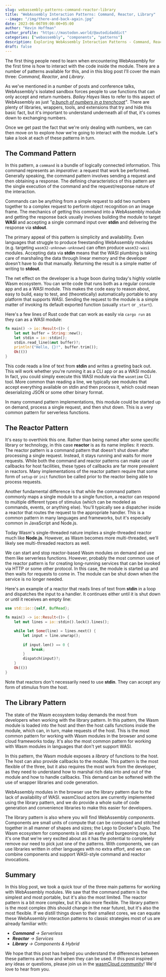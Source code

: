 ```yaml
---
slug: webassembly-patterns-command-reactor-library
title: "WebAssembly Interaction Patterns: Command, Reactor, Library"
--image: "/img/there-and-back-again.jpg"
date: 2023-06-06T09:00:00+05:00
author: "Kevin Hoffman"
author_profile: "https://mastodon.world/@autodidaddict"
categories: ["webassembly", "components", "patterns"]
description: Exploring WebAssembly Interaction Patterns - Command, Reactor, and Library"
draft: false
---
```

The first thing people need to learn when encountering WebAssembly for the first time is how to interact with the code inside the module.
There are a number of patterns available for this, and in this blog post I'll cover the main three: _Command, Reactor_, and _Library_.

<!-- truncate -->

As we've mentioned in a number of posts and conference talks, WebAssembly's isolated sandbox forces people to use functions that
can only accept and return numbers. _Bailey Hayes_ likes to refer to this aspect of WebAssembly as just _"[a bunch of numbers in a trenchcoat](https://youtu.be/6_BRLqxiZPU?t=459)"_. There are 
plenty of libraries, wrappers, tools, and extensions that try and hide this basic fact, but it's important to understand underneath all of that, it's comes down to exchanging numbers.

Once we get past the fact that we're only dealing with numbers, we can then move on to explore _how_ we're going to interact with the module. Let's take a look at each of these patterns in turn.

## The Command Pattern
In this pattern, a `command` is a bundle of logically connected information. This command represents an _imperative_: a request that work be performed. Generally
speaking, the command pattern involves sending a request and then obtaining a response. The defining characteristics of this pattern are the single execution of the command and
the request/response nature of the interaction.

Commands can be anything from a simple request to add two numbers together to a complex request to perform object recognition on an image frame. The mechanics of getting this 
command into a WebAssembly module and getting the response back usually involves building the module to target **WASI** and accepting a single command input over **stdin** and delivering
the response via **stdout**.

The primary appeal of this pattern is simplicity and availability. Even languages that struggle to produce freestanding WebAssembly modules (e.g. targeting `wasm32-unknown-unknown`) can often 
produce `wasm32-wasi` modules. Accepting data via **stdin** means that the WASI plumbing is taking care of marshaling the data through linear memory and the developer doesn't have to do that manually. Returning the result is a simple matter of writing to **stdout**.

The net effect on the developer is a huge boon during today's highly volatile Wasm ecosystem. You can write code that runs both as a regular console app and as a WASI module. This makes
the code easy to reason about, easy to build, easy to test, and (theoretically) automatically portable to any platform that supports WASI. Sending the request to the module is a simple matter of invoking its default exported function (usually `start` or `_start`).

Here's a few lines of Rust code that can work as easily via `cargo run` as they can as a WASI module:
```rust
fn main() -> io::Result<()> {
    let mut buffer = String::new();
    let stdin = io::stdin(); 
    stdin.read_line(&mut buffer)?;
    println!("Hello, {}!", buffer.trim());
    Ok(())
}
```
This code reads a line of text from **stdin** and writes a greeting back out. This will work whether you're running it as a CLI app or as a WASI module. In fact, you could simply execute
this WASI module via the `wasmtime` CLI tool. More common than reading a line, we typically see modules that accept everything available on stdin and then process it, which could mean
deserializing JSON or some other binary format.

In many command pattern implementations, this module could be started up on demand, process a single request, and then shut down. This is a very common pattern for serverless functions.

## The Reactor Pattern
It's easy to overthink this one. Rather than being named after some specific library or technology, in this case **reactor** is as its name implies: it _reacts_. 
The reactor pattern is a command pattern that doesn't shut down after processing a single request. Instead, it stays running and waits for more requests. While both the command and reactor patterns can make use of callbacks for host facilities, these types of callbacks are far more prevalent in reactors. Many implementations of the reactor pattern require that some form of `setup` or `init` function be called prior to the reactor being able to process requests.

Another fundamental difference is that while the command pattern commonly maps a single module to a single function, a reactor can respond to multiple different types of stimulus (which can be modeled as commands, events, or anything else). You'll typically see a dispatcher inside a reactor that routes the request to the appropriate handler. This is a common pattern in many languages and frameworks, but it's especially common in JavaScript and Node.js.

Today Wasm's single-threaded nature implies a single-threaded reactor much like **Node.js**. However, as Wasm becomes more multi-threaded, we'll likely see multi-threaded reactors as well.

We can start and stop reactor-based Wasm modules on demand and use them like serverless functions. However, probably the most common use of the reactor pattern is for creating long-running services that can be invoked via HTTP or some other protocol. In this case, the module is started up and then waits for requests to come in. The module can be shut down when the service is no longer needed.

Here's an example of a reactor that reads lines of text from **stdin** in a loop and dispatches the input to a handler. It continues either until it is shut down or until it receives an empty line:

```rust
use std::io::{self, BufRead};

fn main() -> io::Result<()> {
    let mut lines = io::stdin().lock().lines();

    while let Some(line) = lines.next() {
        let input = line.unwrap();
        
        if input.len() == 0 {
            break;
        }
        dispatch(input)?;
    }    
    Ok(())
}
```

Note that reactors don't necessarily need to use **stdin**. They can accept any form of stimulus from the host.

## The Library Pattern
The state of the Wasm ecosystem today demands the most from developers when working with the library pattern. In this pattern, the Wasm module is loaded into the host and then the host calls functions inside the module, which can, in turn, make requests of the host. This is the most common pattern for working with Wasm modules in the browser and some cloud frameworks today. It's also the most common pattern for working with Wasm modules in languages that don't yet support WASI.

In this pattern, the Wasm module exposes a _library_ of functions to the host. The host can also provide callbacks to the module. This pattern is the most flexible of the three, but it also requires the most work from the developer, as they need to understand how to marshal rich data into and out of the module and how to handle callbacks. This demand can be softened with the use of wrapper libraries and code generation. 

WebAssembly modules in the browser use the library pattern due to the lack of availability of WASI. wasmCloud actors are currently implemented using the library pattern, and we do provide a whole suite of code generation and convenience libraries to make this easier for developers. 

The library pattern is also where you will find WebAssembly _components_. Components are small units of compute that can be composed and stitched together in all manner of shapes and sizes; the Lego to Docker's Duplo. The Wasm ecosystem for components is still an early and burgeoning one, but it's one that we're very excited about as it has the potential to completely remove our need to pick just one of the patterns. With components, we can use libraries written in other languages with no extra effort, and we can combine components and support WASI-style command and reactor invocations. 

## Summary
In this blog post, we took a quick tour of the three main patterns for working with WebAssembly modules. We saw that the command pattern is the simplest and most portable, but it's also the most limited. The reactor pattern is a bit more complex, but it's also more flexible. The library pattern is the most complex (this should change in the near future), but it's also the most flexible. If we distill things down to their smallest cores, we can equate these WebAssembly interaction patterns to classic strategies most of us are already familiar with:

* _**Command** -> Serverless_
* _**Reactor** -> Services_
* _**Library** -> Components & Hybrid_

We hope that this post has helped you understand the differences between these patterns and how and when they can be used. If this post inspired any ideas or questions, please join us in the [wasmCloud community](https://slack.wasmcloud.com/)! We'd love to hear from you.